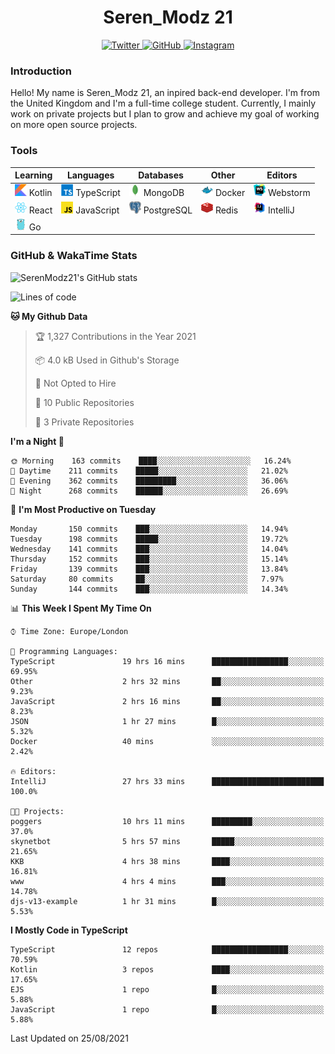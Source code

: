 <div align="center">
  <h1>Seren_Modz 21</h1>
  <a href="https://twitter.com/SerenModz21">
    <img alt="Twitter" src="https://img.shields.io/badge/twitter%20-%231DA1F2.svg?&style=for-the-badge&logo=Twitter&logoColor=white">
  </a>
  <a href="https://github.com/SerenModz21">
    <img alt="GitHub" src="https://img.shields.io/badge/github%20-%23121011.svg?&style=for-the-badge&logo=github&logoColor=white">
  </a>
  <a href="https://www.instagram.com/serenmodz21">
    <img alt="Instagram" src="https://img.shields.io/badge/instagram%20-%23E4405F.svg?&style=for-the-badge&logo=Instagram&logoColor=white">
  </a>
</div>

### Introduction

Hello! My name is Seren_Modz 21, an inpired back-end developer. I'm from the United Kingdom and I'm a full-time college student. Currently, I mainly work on private projects but I plan to grow and achieve my goal of working on more open source projects. 

### Tools

 **Learning**                                        | **Languages**                                               | **Databases**                                               | **Other**                                           | **Editors**                                                  
-----------------------------------------------------|-------------------------------------------------------------|-------------------------------------------------------------|-----------------------------------------------------|--------------------------------------------------------------
 <img width="19px" src="./assets/kotlin.svg"> Kotlin | <img width="19px" src="./assets/typescript.svg"> TypeScript | <img width="19px" src="./assets/mongodb.svg"> MongoDB       | <img width="19px" src="./assets/docker.svg"> Docker | <img width="19px" src="./assets/webstorm.svg"> Webstorm      
 <img width="19px" src="./assets/react.svg"> React   | <img width="19px" src="./assets/javascript.svg"> JavaScript | <img width="19px" src="./assets/postgresql.svg"> PostgreSQL | <img width="19px" src="./assets/redis.svg"> Redis   | <img width="19px" src="./assets/intellij-idea.svg"> IntelliJ
 <img width="19px" src="./assets/go.svg"> Go         |                                                             |                                                             |                                                     |                                                                                                               

### GitHub & WakaTime Stats

![SerenModz21's GitHub stats](https://github-readme-stats.vercel.app/api?username=SerenModz21&show_icons=true&theme=dark)

<!--START_SECTION:waka-->
![Lines of code](https://img.shields.io/badge/From%20Hello%20World%20I%27ve%20Written-20282%20lines%20of%20code-blue)

**🐱 My Github Data** 

> 🏆 1,327 Contributions in the Year 2021
 > 
> 📦 4.0 kB Used in Github's Storage 
 > 
> 🚫 Not Opted to Hire
 > 
> 📜 10 Public Repositories 
 > 
> 🔑 3 Private Repositories  
 > 
**I'm a Night 🦉** 

```text
🌞 Morning    163 commits    ████░░░░░░░░░░░░░░░░░░░░░   16.24% 
🌆 Daytime    211 commits    █████░░░░░░░░░░░░░░░░░░░░   21.02% 
🌃 Evening    362 commits    █████████░░░░░░░░░░░░░░░░   36.06% 
🌙 Night      268 commits    ██████░░░░░░░░░░░░░░░░░░░   26.69%

```
📅 **I'm Most Productive on Tuesday** 

```text
Monday       150 commits    ███░░░░░░░░░░░░░░░░░░░░░░   14.94% 
Tuesday      198 commits    █████░░░░░░░░░░░░░░░░░░░░   19.72% 
Wednesday    141 commits    ███░░░░░░░░░░░░░░░░░░░░░░   14.04% 
Thursday     152 commits    ███░░░░░░░░░░░░░░░░░░░░░░   15.14% 
Friday       139 commits    ███░░░░░░░░░░░░░░░░░░░░░░   13.84% 
Saturday     80 commits     ██░░░░░░░░░░░░░░░░░░░░░░░   7.97% 
Sunday       144 commits    ███░░░░░░░░░░░░░░░░░░░░░░   14.34%

```


📊 **This Week I Spent My Time On** 

```text
⌚︎ Time Zone: Europe/London

💬 Programming Languages: 
TypeScript               19 hrs 16 mins      █████████████████░░░░░░░░   69.95% 
Other                    2 hrs 32 mins       ██░░░░░░░░░░░░░░░░░░░░░░░   9.23% 
JavaScript               2 hrs 16 mins       ██░░░░░░░░░░░░░░░░░░░░░░░   8.23% 
JSON                     1 hr 27 mins        █░░░░░░░░░░░░░░░░░░░░░░░░   5.32% 
Docker                   40 mins             ░░░░░░░░░░░░░░░░░░░░░░░░░   2.42%

🔥 Editors: 
IntelliJ                 27 hrs 33 mins      █████████████████████████   100.0%

🐱‍💻 Projects: 
poggers                  10 hrs 11 mins      █████████░░░░░░░░░░░░░░░░   37.0% 
skynetbot                5 hrs 57 mins       █████░░░░░░░░░░░░░░░░░░░░   21.65% 
KKB                      4 hrs 38 mins       ████░░░░░░░░░░░░░░░░░░░░░   16.81% 
www                      4 hrs 4 mins        ███░░░░░░░░░░░░░░░░░░░░░░   14.78% 
djs-v13-example          1 hr 31 mins        █░░░░░░░░░░░░░░░░░░░░░░░░   5.53%

```

**I Mostly Code in TypeScript** 

```text
TypeScript               12 repos            █████████████████░░░░░░░░   70.59% 
Kotlin                   3 repos             ████░░░░░░░░░░░░░░░░░░░░░   17.65% 
EJS                      1 repo              █░░░░░░░░░░░░░░░░░░░░░░░░   5.88% 
JavaScript               1 repo              █░░░░░░░░░░░░░░░░░░░░░░░░   5.88%

```



 Last Updated on 25/08/2021
<!--END_SECTION:waka-->
